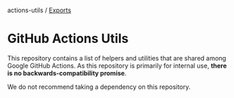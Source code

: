 actions-utils / [Exports](modules.md)

# GitHub Actions Utils

This repository contains a list of helpers and utilities that are shared among
Google GitHub Actions. As this repository is primarily for internal use, **there
is no backwards-compatibility promise**.

We do not recommend taking a dependency on this repository.
